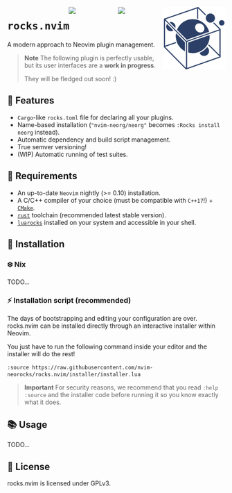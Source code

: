 [<img src="https://raw.githubusercontent.com/luarocks/luarocks-logos/master/luarocks_logo_only.png" align="right" width="144" />](https://luarocks.org/)
<img src="https://pngfre.com/wp-content/uploads/heart-87-1024x849.png" align="right" width="104" />
[<img src="https://neovim.io/logos/neovim-mark-flat.png" align="right" width="114" />](https://neovim.io/)

# `rocks.nvim`

A modern approach to Neovim plugin management.

> **Note**
> The following plugin is perfectly usable, but its user interfaces are a **work in progress**.
>
> They will be fledged out soon! :)

## :star2: Features

- `Cargo`-like `rocks.toml` file for declaring all your plugins.
- Name-based installation (` "nvim-neorg/neorg" ` becomes `:Rocks install neorg` instead).
- Automatic dependency and build script management.
- True semver versioning!
- (WIP) Automatic running of test suites.

## :pencil: Requirements

- An up-to-date `Neovim` nightly (>= 0.10) installation.
- A C/C++ compiler of your choice (must be compatible with `C++17`!) + [`CMake`](https://cmake.org/).
- [`rust`](https://www.rust-lang.org/) toolchain (recommended latest stable version).
- [`luarocks`](https://luarocks.org/) installed on your system and accessible in your shell.

## :hammer: Installation

### :snowflake: Nix

<!-- Nix users have a skill issue here what else can I say.
Just joking - add an entry for nix users as well. -->

TODO...

### :zap: Installation script (recommended)

The days of bootstrapping and editing your configuration are over. rocks.nvim can be installed directly through an interactive installer within Neovim.

You just have to run the following command inside your editor and the installer will do the rest!
```vim
:source https://raw.githubusercontent.com/nvim-neorocks/rocks.nvim/installer/installer.lua
```

> **Important**
> For security reasons, we recommend that you read `:help :source` and the installer code before running it so you know exactly what it does.

## :books: Usage

TODO...

## :book: License

rocks.nvim is licensed under GPLv3.
